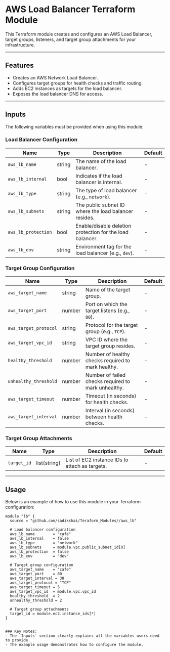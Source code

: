 # AWS Load Balancer Terraform Module

This Terraform module creates and configures an AWS Load Balancer, target groups, listeners, and target group attachments for your infrastructure.

---

## **Features**
- Creates an AWS Network Load Balancer.
- Configures target groups for health checks and traffic routing.
- Adds EC2 instances as targets for the load balancer.
- Exposes the load balancer DNS for access.

---

## **Inputs**
The following variables must be provided when using this module:

### **Load Balancer Configuration**
| Name               | Type   | Description                                          | Default  |
|--------------------|--------|------------------------------------------------------|----------|
| `aws_lb_name`      | string | The name of the load balancer.                       | -        |
| `aws_lb_internal`  | bool   | Indicates if the load balancer is internal.          | -        |
| `aws_lb_type`      | string | The type of load balancer (e.g., `network`).         | -        |
| `aws_lb_subnets`   | string | The public subnet ID where the load balancer resides.| -        |
| `aws_lb_protection`| bool   | Enable/disable deletion protection for the load balancer.| -        |
| `aws_lb_env`       | string | Environment tag for the load balancer (e.g., `dev`). | -        |

### **Target Group Configuration**
| Name                 | Type    | Description                                       | Default  |
|----------------------|---------|---------------------------------------------------|----------|
| `aws_target_name`    | string  | Name of the target group.                         | -        |
| `aws_target_port`    | number  | Port on which the target listens (e.g., `80`).    | -        |
| `aws_target_protocol`| string  | Protocol for the target group (e.g., `TCP`).      | -        |
| `aws_target_vpc_id`  | string  | VPC ID where the target group resides.            | -        |
| `healthy_threshold`  | number  | Number of healthy checks required to mark healthy.| -        |
| `unhealthy_threshold`| number  | Number of failed checks required to mark unhealthy.| -        |
| `aws_target_timeout` | number  | Timeout (in seconds) for health checks.           | -        |
| `aws_target_interval`| number  | Interval (in seconds) between health checks.      | -        |

### **Target Group Attachments**
| Name         | Type        | Description                                 | Default |
|--------------|-------------|---------------------------------------------|---------|
| `target_id`  | list(string)| List of EC2 instance IDs to attach as targets.| -      |

---

## **Usage**
Below is an example of how to use this module in your Terraform configuration:

```hcl
module "lb" {
  source = "github.com/sadikshai/Teraform_Modules//aws_lb"

  # Load balancer configuration
  aws_lb_name        = "cafe"
  aws_lb_internal    = false
  aws_lb_type        = "network"
  aws_lb_subnets     = module.vpc.public_subnet_id[0]
  aws_lb_protection  = false
  aws_lb_env         = "dev"

  # Target group configuration
  aws_target_name    = "cafe"
  aws_target_port    = 80
  aws_target_interval = 30
  aws_target_protocol = "TCP"
  aws_target_timeout = 5
  aws_target_vpc_id  = module.vpc.vpc_id
  healthy_threshold  = 2
  unhealthy_threshold = 2

  # Target group attachments
  target_id = module.ec2.instance_ids[*]
}


### Key Notes:
- The `Inputs` section clearly explains all the variables users need to provide.
- The example usage demonstrates how to configure the module.
